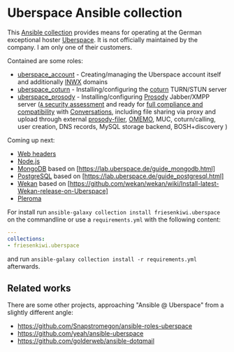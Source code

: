 # Uberspace Ansible collection

This [Ansible collection](https://docs.ansible.com/ansible/latest/user_guide/collections_using.html) provides means for operating at the German exceptional hoster [Uberspace](https://uberspace.de/). It is not officially maintained by the company. I am only one of their customers.

Contained are some roles:

* [uberspace_account](roles/uberspace_account/) - Creating/managing the Uberspace account itself and additionally [INWX](https://www.inwx.de/de/) domains
* [uberspace_coturn](roles/uberspace_coturn) - Installing/configuring the [coturn](https://github.com/coturn/coturn#readme) TURN/STUN server
* [uberspace_prosody](roles/uberspace_prosody/) - Installing/configuring [Prosody](https://prosody.im/) Jabber/XMPP server ([`A` security assessment](https://www.xmpp.net/) and ready for [full compliance and compatibility](https://compliance.conversations.im/tests/) with [Conversations](https://conversations.im/), including file sharing via proxy and upload through external [prosody-filer](https://github.com/ThomasLeister/prosody-filer), [OMEMO](https://conversations.im/omemo/), MUC, coturn/calling, user creation, DNS records, MySQL storage backend, BOSH+discovery )

Coming up next:
* [Web headers](https://manual.uberspace.de/web-headers.html#headers)
* [Node.js](https://manual.uberspace.de/lang-nodejs.html)
* [MongoDB](https://www.mongodb.com/) based on [https://lab.uberspace.de/guide_mongodb.html]
* [PostgreSQL](https://www.postgresql.org/) based on [https://lab.uberspace.de/guide_postgresql.html]
* [Wekan](https://wekan.github.io/) based on [https://github.com/wekan/wekan/wiki/Install-latest-Wekan-release-on-Uberspace]
* [Pleroma](https://pleroma.social/)

For install run `ansible-galaxy collection install friesenkiwi.uberspace` on the commandline or use a `requirements.yml` with the following content:
```yml
---
collections:
- friesenkiwi.uberspace
```
and run `ansible-galaxy collection install -r requirements.yml` afterwards.

## Related works

There are some other projects, approaching "Ansible @ Uberspace" from a slightly different angle:
* https://github.com/Snapstromegon/ansible-roles-uberspace
* https://github.com/yeah/ansible-uberspace
* https://github.com/golderweb/ansible-dotqmail
